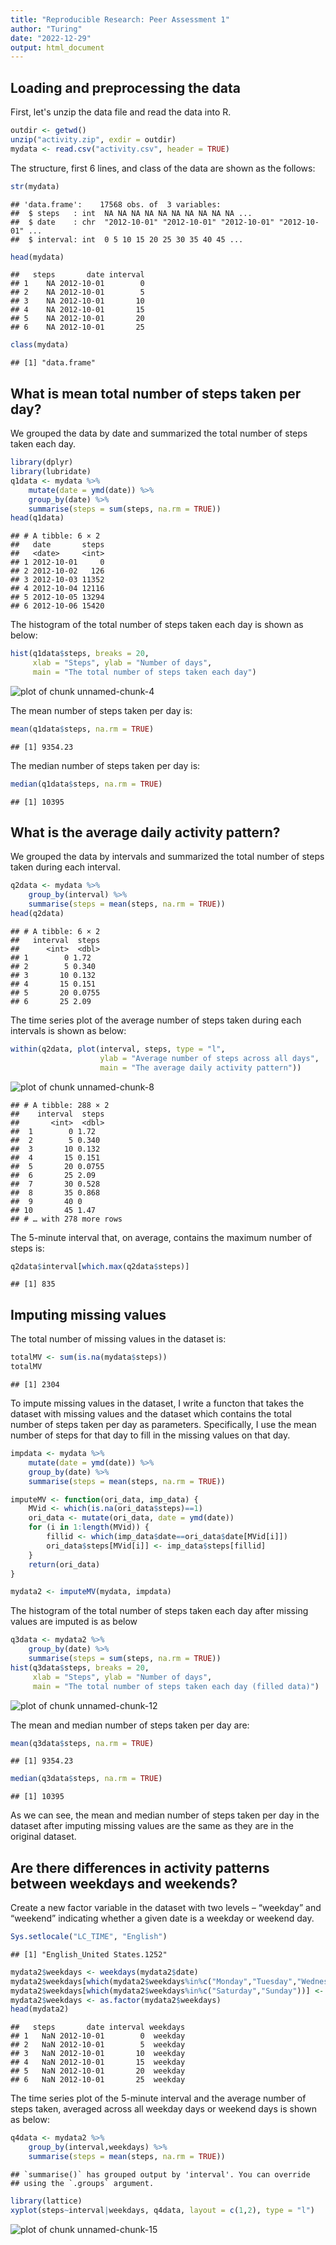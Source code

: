 ```yaml
---
title: "Reproducible Research: Peer Assessment 1"
author: "Turing"
date: "2022-12-29"
output: html_document
---
```


## Loading and preprocessing the data
  
  First, let's unzip the data file and read the data into R.
    

```r
outdir <- getwd()
unzip("activity.zip", exdir = outdir)
mydata <- read.csv("activity.csv", header = TRUE)
```
    
  The structure, first 6 lines, and class of the data are shown as the follows:
    

```r
str(mydata)
```

```
## 'data.frame':	17568 obs. of  3 variables:
##  $ steps   : int  NA NA NA NA NA NA NA NA NA NA ...
##  $ date    : chr  "2012-10-01" "2012-10-01" "2012-10-01" "2012-10-01" ...
##  $ interval: int  0 5 10 15 20 25 30 35 40 45 ...
```

```r
head(mydata)
```

```
##   steps       date interval
## 1    NA 2012-10-01        0
## 2    NA 2012-10-01        5
## 3    NA 2012-10-01       10
## 4    NA 2012-10-01       15
## 5    NA 2012-10-01       20
## 6    NA 2012-10-01       25
```

```r
class(mydata)
```

```
## [1] "data.frame"
```

## What is mean total number of steps taken per day?
  
  We grouped the data by date and summarized the total number of steps taken each day.


```r
library(dplyr)
library(lubridate)
q1data <- mydata %>%
    mutate(date = ymd(date)) %>%
    group_by(date) %>%
    summarise(steps = sum(steps, na.rm = TRUE))
head(q1data)
```

```
## # A tibble: 6 × 2
##   date       steps
##   <date>     <int>
## 1 2012-10-01     0
## 2 2012-10-02   126
## 3 2012-10-03 11352
## 4 2012-10-04 12116
## 5 2012-10-05 13294
## 6 2012-10-06 15420
```

  The histogram of the total number of steps taken each day is shown as below:


```r
hist(q1data$steps, breaks = 20, 
     xlab = "Steps", ylab = "Number of days",
     main = "The total number of steps taken each day")
```

![plot of chunk unnamed-chunk-4](figure/unnamed-chunk-4-1.png)

  The mean number of steps taken per day is:


```r
mean(q1data$steps, na.rm = TRUE)
```

```
## [1] 9354.23
```

  The median number of steps taken per day is:


```r
median(q1data$steps, na.rm = TRUE)
```

```
## [1] 10395
```

## What is the average daily activity pattern?

  We grouped the data by intervals and summarized the total number of steps taken during each interval.
  

```r
q2data <- mydata %>%
    group_by(interval) %>%
    summarise(steps = mean(steps, na.rm = TRUE))
head(q2data)
```

```
## # A tibble: 6 × 2
##   interval  steps
##      <int>  <dbl>
## 1        0 1.72  
## 2        5 0.340 
## 3       10 0.132 
## 4       15 0.151 
## 5       20 0.0755
## 6       25 2.09
```

  The time series plot of the average number of steps taken during each intervals is shown as below:


```r
within(q2data, plot(interval, steps, type = "l",
                    ylab = "Average number of steps across all days",
                    main = "The average daily activity pattern"))
```

![plot of chunk unnamed-chunk-8](figure/unnamed-chunk-8-1.png)

```
## # A tibble: 288 × 2
##    interval  steps
##       <int>  <dbl>
##  1        0 1.72  
##  2        5 0.340 
##  3       10 0.132 
##  4       15 0.151 
##  5       20 0.0755
##  6       25 2.09  
##  7       30 0.528 
##  8       35 0.868 
##  9       40 0     
## 10       45 1.47  
## # … with 278 more rows
```

  The 5-minute interval that, on average, contains the maximum number of steps is:


```r
q2data$interval[which.max(q2data$steps)]
```

```
## [1] 835
```

## Imputing missing values
  
  The total number of missing values in the dataset is:


```r
totalMV <- sum(is.na(mydata$steps))
totalMV
```

```
## [1] 2304
```

  To impute missing values in the dataset, I write a functon that takes the dataset with missing values and the dataset which contains the total number of steps taken per day as parameters. Specifically, I use the mean number of steps for that day to fill in the missing values on that day.


```r
impdata <- mydata %>%
    mutate(date = ymd(date)) %>%
    group_by(date) %>%
    summarise(steps = mean(steps, na.rm = TRUE))

imputeMV <- function(ori_data, imp_data) {
    MVid <- which(is.na(ori_data$steps)==1)
    ori_data <- mutate(ori_data, date = ymd(date))
    for (i in 1:length(MVid)) {
        fillid <- which(imp_data$date==ori_data$date[MVid[i]])
        ori_data$steps[MVid[i]] <- imp_data$steps[fillid]
    }
    return(ori_data)
}

mydata2 <- imputeMV(mydata, impdata)
```

  The histogram of the total number of steps taken each day after missing values are imputed is as below


```r
q3data <- mydata2 %>%
    group_by(date) %>%
    summarise(steps = sum(steps, na.rm = TRUE))
hist(q3data$steps, breaks = 20, 
     xlab = "Steps", ylab = "Number of days",
     main = "The total number of steps taken each day (filled data)")
```

![plot of chunk unnamed-chunk-12](figure/unnamed-chunk-12-1.png)

  The mean and median number of steps taken per day are:
  

```r
mean(q3data$steps, na.rm = TRUE)
```

```
## [1] 9354.23
```

```r
median(q3data$steps, na.rm = TRUE)
```

```
## [1] 10395
```
  
  As we can see, the mean and median number of steps taken per day in the dataset after imputing missing values are the same as they are in the original dataset.
  
## Are there differences in activity patterns between weekdays and weekends?

  Create a new factor variable in the dataset with two levels – “weekday” and “weekend” indicating whether a given date is a weekday or weekend day.
  

```r
Sys.setlocale("LC_TIME", "English")
```

```
## [1] "English_United States.1252"
```

```r
mydata2$weekdays <- weekdays(mydata2$date)
mydata2$weekdays[which(mydata2$weekdays%in%c("Monday","Tuesday","Wednesday","Thursday","Friday" ))] <- "weekday"
mydata2$weekdays[which(mydata2$weekdays%in%c("Saturday","Sunday"))] <- "weekend"
mydata2$weekdays <- as.factor(mydata2$weekdays)
head(mydata2)
```

```
##   steps       date interval weekdays
## 1   NaN 2012-10-01        0  weekday
## 2   NaN 2012-10-01        5  weekday
## 3   NaN 2012-10-01       10  weekday
## 4   NaN 2012-10-01       15  weekday
## 5   NaN 2012-10-01       20  weekday
## 6   NaN 2012-10-01       25  weekday
```

  The time series plot of the 5-minute interval and the average number of steps taken, averaged across all weekday days or weekend days is shown as below:


```r
q4data <- mydata2 %>%
    group_by(interval,weekdays) %>%
    summarise(steps = mean(steps, na.rm = TRUE))
```

```
## `summarise()` has grouped output by 'interval'. You can override
## using the `.groups` argument.
```

```r
library(lattice)
xyplot(steps~interval|weekdays, q4data, layout = c(1,2), type = "l")
```

![plot of chunk unnamed-chunk-15](figure/unnamed-chunk-15-1.png)
